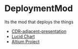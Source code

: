 # DeploymentMod
Its the mod that deploys the things


- [CDR-adjacent-presentation](https://docs.google.com/presentation/d/1HQ1U4L-7yZEHxEFlUUV_Q-YNM07OsOAh5t_GZSV1-gw/edit?usp=sharing)
- [Lucid Chart](https://lucid.app/lucidchart/ba74ab54-5cde-4ffa-a741-3b392b606a53/edit?viewport_loc=-11%2C-11%2C1879%2C1079%2C0_0&invitationId=inv_9f09f5aa-e9dc-4b0d-b9f7-3474307105dc)
- [Altium Project](https://rit-launch-initiative.365.altium.com/designs/3A677D93-C8E9-42A8-B1B0-8DFC46410052#design)


